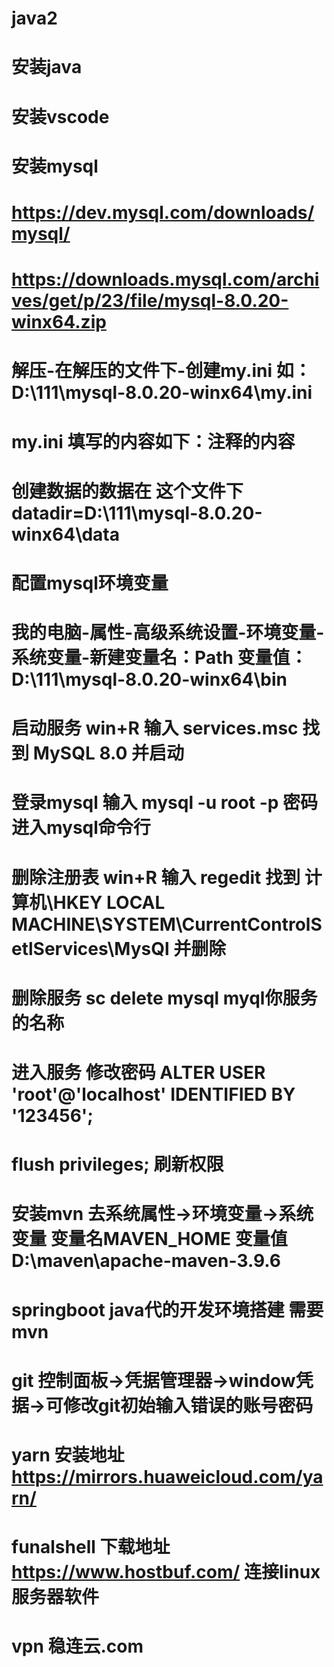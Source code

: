 # java2
# 安装java
# 安装vscode


# 安装mysql
# https://dev.mysql.com/downloads/mysql/
# https://downloads.mysql.com/archives/get/p/23/file/mysql-8.0.20-winx64.zip
# 解压-在解压的文件下-创建my.ini 如：D:\111\mysql-8.0.20-winx64\my.ini
# my.ini 填写的内容如下：注释的内容
# 创建数据的数据在 这个文件下 datadir=D:\111\mysql-8.0.20-winx64\data
<!-- [mysqld]
#ERROR 1045(28000):Access denied for userroot’@’localhost using password: NO) 加skip-grant-tables
#skip-grant-tables  不需要密码登录 记得把#去掉
# 日志文件位置  在MySQL登录时出现 Can‘t connect to MySQL server on ‘localhost‘(10061)拒绝访问错误解决方案 加shared-memory
#shared-memory    连接MySQL的协议  这个没注释只能管理员cmd运行 记得把#去掉
# 设置3306端口
port=3306
# 设置mysql的安装目录
basedir=D:\111\mysql-8.0.20-winx64
# 设置mysql数据库的数据的存放目录
datadir=D:\111\mysql-8.0.20-winx64\data
# 允许最大连接数
max_connections=200
# 允许连接失败的次数。这是为了防止有人从该主机试图攻击数据库系统
max_connect_errors=10
# 服务端使用的字符集默认为UTF8
character-set-server=utf8
# 创建新表时将使用的默认存储引擎
default-storage-engine=INNODB
# 默认使用“mysql_native_password”插件认证
default_authentication_plugin=mysql_native_password
[mysql]
# 设置mysql客户端默认字符集
default-character-set=utf8
[client]
# 设置mysql客户端连接服务端时默认使用的端口
port=3306
default-character-set=utf8 -->
# 配置mysql环境变量
# 我的电脑-属性-高级系统设置-环境变量-系统变量-新建变量名：Path 变量值：D:\111\mysql-8.0.20-winx64\bin
# 启动服务 win+R 输入 services.msc 找到 MySQL 8.0 并启动
# 登录mysql 输入 mysql -u root -p 密码 进入mysql命令行
# 删除注册表 win+R 输入 regedit 找到 计算机\HKEY LOCAL MACHINE\SYSTEM\CurrentControlSetlServices\MysQl 并删除
# 删除服务 sc delete mysql  myql你服务的名称
# 进入服务 修改密码 ALTER USER 'root'@'localhost' IDENTIFIED BY '123456';
# flush privileges; 刷新权限



# 安装mvn 去系统属性→环境变量→系统变量 变量名MAVEN_HOME  变量值D:\maven\apache-maven-3.9.6
# springboot java代的开发环境搭建 需要mvn
# git 控制面板→凭据管理器→window凭据→可修改git初始输入错误的账号密码
# yarn 安装地址 https://mirrors.huaweicloud.com/yarn/
# funalshell 下载地址 https://www.hostbuf.com/ 连接linux服务器软件
# vpn  稳连云.com